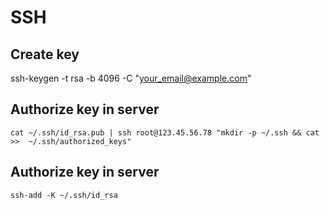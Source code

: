 # SSH

## Create key 

ssh-keygen -t rsa -b 4096 -C "your_email@example.com"

## Authorize key in server

```
cat ~/.ssh/id_rsa.pub | ssh root@123.45.56.78 "mkdir -p ~/.ssh && cat >>  ~/.ssh/authorized_keys"
```

## Authorize key in server

```
ssh-add -K ~/.ssh/id_rsa
```
